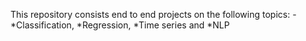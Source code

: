 This repository consists end to end projects on the following topics:
-*Classification, 
*Regression, 
*Time series and 
*NLP

